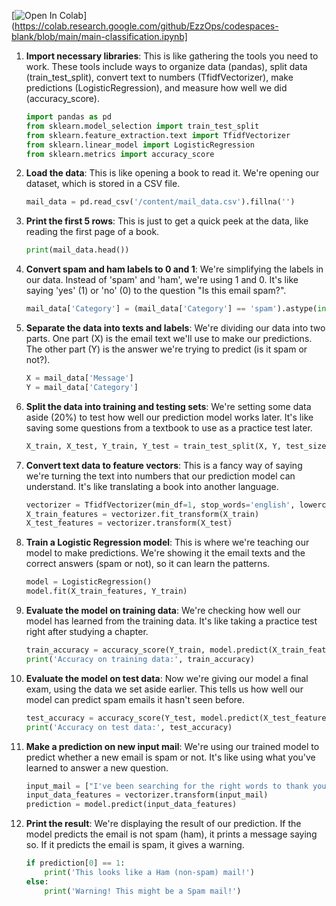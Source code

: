[![Open In Colab](https://colab.research.google.com/assets/colab-badge.svg)](https://colab.research.google.com/github/EzzOps/codespaces-blank/blob/main/main-classification.ipynb]

1. **Import necessary libraries**: This is like gathering the tools you need to work. These tools include ways to organize data (pandas), split data (train_test_split), convert text to numbers (TfidfVectorizer), make predictions (LogisticRegression), and measure how well we did (accuracy_score).
    ```python
    import pandas as pd
    from sklearn.model_selection import train_test_split
    from sklearn.feature_extraction.text import TfidfVectorizer
    from sklearn.linear_model import LogisticRegression
    from sklearn.metrics import accuracy_score
    ```
2. **Load the data**: This is like opening a book to read it. We're opening our dataset, which is stored in a CSV file.
    ```python
    mail_data = pd.read_csv('/content/mail_data.csv').fillna('')
    ```
3. **Print the first 5 rows**: This is just to get a quick peek at the data, like reading the first page of a book.
    ```python
    print(mail_data.head())
    ```
4. **Convert spam and ham labels to 0 and 1**: We're simplifying the labels in our data. Instead of 'spam' and 'ham', we're using 1 and 0. It's like saying 'yes' (1) or 'no' (0) to the question "Is this email spam?".
    ```python
    mail_data['Category'] = (mail_data['Category'] == 'spam').astype(int)
    ```
5. **Separate the data into texts and labels**: We're dividing our data into two parts. One part (X) is the email text we'll use to make our predictions. The other part (Y) is the answer we're trying to predict (is it spam or not?).
    ```python
    X = mail_data['Message']
    Y = mail_data['Category']
    ```
6. **Split the data into training and testing sets**: We're setting some data aside (20%) to test how well our prediction model works later. It's like saving some questions from a textbook to use as a practice test later.
    ```python
    X_train, X_test, Y_train, Y_test = train_test_split(X, Y, test_size=0.2, random_state=3)
    ```
7. **Convert text data to feature vectors**: This is a fancy way of saying we're turning the text into numbers that our prediction model can understand. It's like translating a book into another language.
    ```python
    vectorizer = TfidfVectorizer(min_df=1, stop_words='english', lowercase=True)
    X_train_features = vectorizer.fit_transform(X_train)
    X_test_features = vectorizer.transform(X_test)
    ```
8. **Train a Logistic Regression model**: This is where we're teaching our model to make predictions. We're showing it the email texts and the correct answers (spam or not), so it can learn the patterns.
    ```python
    model = LogisticRegression()
    model.fit(X_train_features, Y_train)
    ```
9. **Evaluate the model on training data**: We're checking how well our model has learned from the training data. It's like taking a practice test right after studying a chapter.
    ```python
    train_accuracy = accuracy_score(Y_train, model.predict(X_train_features))
    print('Accuracy on training data:', train_accuracy)
    ```
10. **Evaluate the model on test data**: Now we're giving our model a final exam, using the data we set aside earlier. This tells us how well our model can predict spam emails it hasn't seen before.
    ```python
    test_accuracy = accuracy_score(Y_test, model.predict(X_test_features))
    print('Accuracy on test data:', test_accuracy)
    ```
11. **Make a prediction on new input mail**: We're using our trained model to predict whether a new email is spam or not. It's like using what you've learned to answer a new question.
    ```python
    input_mail = ["I've been searching for the right words to thank you for this breather. I promise I won't take your help for granted and will fulfill my promise. You have been wonderful and a blessing at all times"]
    input_data_features = vectorizer.transform(input_mail)
    prediction = model.predict(input_data_features)
    ```
12. **Print the result**: We're displaying the result of our prediction. If the model predicts the email is not spam (ham), it prints a message saying so. If it predicts the email is spam, it gives a warning.
    ```python
    if prediction[0] == 1:
        print('This looks like a Ham (non-spam) mail!')
    else:
        print('Warning! This might be a Spam mail!')
    ```